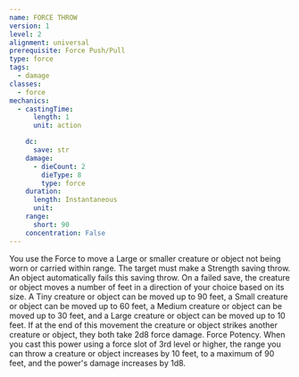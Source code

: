 ```yaml
---
name: FORCE THROW
version: 1
level: 2
alignment: universal
prerequisite: Force Push/Pull
type: force
tags:
  - damage
classes:
  - force
mechanics:
  - castingTime:
      length: 1
      unit: action

    dc:
      save: str
    damage:
      - dieCount: 2
        dieType: 8
        type: force
    duration:
      length: Instantaneous
      unit: 
    range:
      short: 90
    concentration: False
---
```

You use the Force to move a Large or smaller
creature or object not being worn or carried within
range. The target must make a Strength saving throw.
An object automatically fails this saving throw. On a
failed save, the creature or object moves a number of
feet in a direction of your choice based on its size. A
Tiny creature or object can be moved up to 90 feet, a
Small creature or object can be moved up to 60 feet, a
Medium creature or object can be moved up to 30 feet,
and a Large creature or object can be moved up to 10
feet. If at the end of this movement the creature or
object strikes another creature or object, they both
take 2d8 force damage.
Force Potency. When you cast this power using a
force slot of 3rd level or higher, the range you can
throw a creature or object increases by 10 feet, to a
maximum of 90 feet, and the power's damage
increases by 1d8.

    